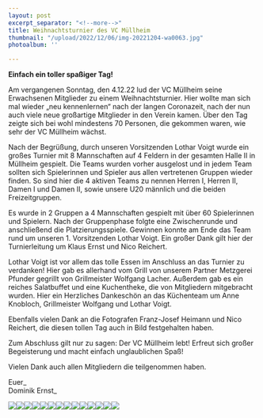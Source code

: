 ```yaml
---
layout: post
excerpt_separator: "<!--more-->"
title: Weihnachtsturnier des VC Müllheim
thumbnail: "/upload/2022/12/06/img-20221204-wa0063.jpg"
photoalbum: ''

---
```

**Einfach ein toller spaßiger Tag!**

Am vergangenen Sonntag, den 4.12.22 lud der VC Müllheim seine Erwachsenen Mitglieder zu einem Weihnachtsturnier. Hier wollte man sich mal wieder „neu kennenlernen“ nach der langen Coronazeit, nach der nun auch viele neue großartige Mitglieder in den Verein kamen. Über den Tag zeigte sich bei wohl mindestens 70 Personen, die gekommen waren, wie sehr der VC Müllheim wächst. 

Nach der Begrüßung, durch unseren Vorsitzenden Lothar Voigt wurde ein großes Turnier mit 8 Mannschaften auf 4 Feldern in der gesamten Halle II in Müllheim gespielt. Die Teams wurden vorher ausgelost und in jedem Team sollten sich Spielerinnen und Spieler aus allen vertretenen Gruppen wieder finden. So sind hier die 4 aktiven Teams zu nennen Herren I, Herren II, Damen I und Damen II, sowie unsere U20 männlich und die beiden Freizeitgruppen. 

Es wurde in 2 Gruppen a 4 Mannschaften gespielt mit über 60 Spielerinnen und Spielern. Nach der Gruppenphase folgte eine Zwischenrunde und anschließend die Platzierungsspiele.  Gewinnen konnte am Ende das Team rund um unseren 1. Vorsitzenden Lothar Voigt. Ein großer Dank gilt hier der Turnierleitung um Klaus Ernst und Nico Reichert.

Lothar Voigt ist vor allem das tolle Essen im Anschluss an das Turnier zu verdanken! Hier gab es allerhand vom Grill von unserem Partner Metzgerei Pfunder gegrillt von Grillmeister Wolfgang Lacher. Außerdem gab es ein reiches Salatbuffet und eine Kuchentheke, die von Mitgliedern mitgebracht wurden. Hier ein Herzliches Dankeschön an das Küchenteam um Anne Knobloch, Grillmeister Wolfgang und Lothar Voigt. 

Ebenfalls vielen Dank an die Fotografen Franz-Josef Heimann und Nico Reichert, die diesen tollen Tag auch in Bild festgehalten haben. 

Zum Abschluss gilt nur zu sagen: Der VC Müllheim lebt! Erfreut sich großer Begeisterung und macht einfach unglaublichen Spaß!

Vielen Dank auch allen Mitgliedern die teilgenommen haben. 

Euer_  
Dominik Ernst_

![](/upload/2022/12/06/img-20221204-wa0006.jpg)![](/upload/2022/12/06/img-20221204-wa0009.jpg)![](/upload/2022/12/06/img-20221204-wa0055.jpg)![](/upload/2022/12/06/img-20221204-wa0114.jpg)![](/upload/2022/12/06/img-20221204-wa0026.jpg)![](/upload/2022/12/06/img-20221204-wa0027.jpg)![](/upload/2022/12/06/img-20221204-wa0028.jpg)![](/upload/2022/12/06/img-20221204-wa0029.jpg)![](/upload/2022/12/06/img-20221204-wa0036.jpg)![](/upload/2022/12/06/img-20221204-wa0037.jpg)![](/upload/2022/12/06/img-20221204-wa0043.jpg)![](/upload/2022/12/06/img-20221204-wa0033.jpg)![](/upload/2022/12/06/img-20221204-wa0035.jpg)![](/upload/2022/12/06/img-20221204-wa0065.jpg)